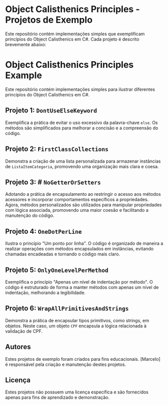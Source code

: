# Object Calisthenics Principles - Projetos de Exemplo

Este repositório contém implementações simples que exemplificam princípios do Object Calisthenics em C#. Cada projeto é descrito brevemente abaixo:

# Object Calisthenics Principles Example

Este repositório contém implementações simples para ilustrar diferentes princípios do Object Calisthenics em C#.

## Projeto 1: `DontUseElseKeyword`

Exemplifica a prática de evitar o uso excessivo da palavra-chave `else`. Os métodos são simplificados para melhorar a concisão e a compreensão do código.

## Projeto 2: `FirstClassCollections`

Demonstra a criação de uma lista personalizada para armazenar instâncias de `ListaItemCategoria`, promovendo uma organização mais clara e coesa.

## Projeto 3: # `NoGetterOrSetters`

Adotando a prática de encapsulamento ao restringir o acesso aos métodos acessores e incorporar comportamentos específicos a propriedades. Agora, métodos personalizados são utilizados para manipular propriedades com lógica associada, promovendo uma maior coesão e facilitando a manutenção do código.

## Projeto 4: `OneDotPerLine`

Ilustra o princípio "Um ponto por linha". O código é organizado de maneira a realizar operações com métodos encapsulados em instâncias, evitando chamadas encadeadas e tornando o código mais claro.

## Projeto 5: `OnlyOneLevelPerMethod`

Exemplifica o princípio "Apenas um nível de indentação por método". O código é estruturado de forma a manter métodos com apenas um nível de indentação, melhorando a legibilidade.

## Projeto 6: `WrapAllPrimitivesAndStrings`

Demonstra a prática de encapsular tipos primitivos, como strings, em objetos. Neste caso, um objeto `CPF` encapsula a lógica relacionada à validação de CPF.

## Autores

Estes projetos de exemplo foram criados para fins educacionais. [Marcelo] é responsável pela criação e manutenção destes projetos.

## Licença

Estes projetos não possuem uma licença específica e são fornecidos apenas para fins de aprendizado e demonstração.





